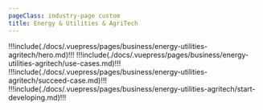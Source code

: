 ```yaml
---
pageClass: industry-page custom
title: Energy & Utilities & AgriTech
---
```


!!!include(./docs/.vuepress/pages/business/energy-utilities-agritech/hero.md)!!!
!!!include(./docs/.vuepress/pages/business/energy-utilities-agritech/use-cases.md)!!!
!!!include(./docs/.vuepress/pages/business/energy-utilities-agritech/succeed-case.md)!!!
!!!include(./docs/.vuepress/pages/business/energy-utilities-agritech/start-developing.md)!!!

<script>
import VueSlickCarousel from 'vue-slick-carousel';
import 'vue-slick-carousel/dist/vue-slick-carousel.css';
import 'vue-slick-carousel/dist/vue-slick-carousel-theme.css';
import useCasesTab from "../.vuepress/mixins/useCasesTab.js";

export default {
  components: {
    VueSlickCarousel
  },
  data() {
    return {
      options: {
        dots: true,
        arrows: true,
        dotsClass: 'testimonials__dots',
        infinite: false,
        speed: 500,
        slidesToShow: 1,
      },
      borderedLink: false,
      accentLink: {
        text: 'Start developing',
        link: '/examples'
      },
      tabs: [
        'Recurring Payments',
        'Bill Payments'
      ],
      activeTabName: '',
    }
  },
  mixins: [useCasesTab],
}
</script>

